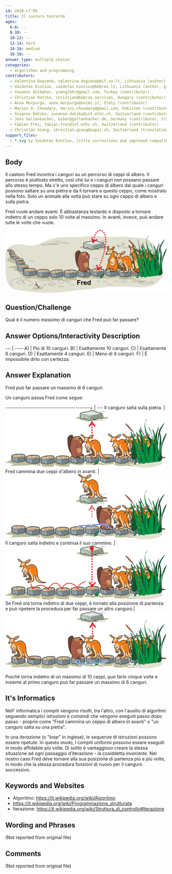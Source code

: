 ```yaml
---
id: 2020-LT-05
title: Il castoro testardo
ages:
  6-8: --
  8-10: --
  10-12: --
  12-14: hard
  14-16: medium
  16-19: --
answer_type: multiple choice
categories:
  - algorithms and programming
contributors:
  - Valentina Dagienė, valentina.dagiene@mif.vu.lt, Lithuania (author)
  - Vaidotas Kinčius, vaidotas.kincius@bebras.lt, Lithuania (author, graphics)
  - Yasemin Gülbahar, ysmnglbhr@gmail.com, Turkey (contributor)
  - Christian Datzko, christian@bebras.services, Hungary (contributor)
  - Anna Morpurgo, anna.morpurgo@unimi.it, Italy (contributor)
  - Marios O. Choudary, marios.choudary@gmail.com, Pakistan (contributor)
  - Susanne Datzko, susanne.datzko@inf.ethz.ch, Switzerland (contributor, graphics)
  - Jens Gallenbacher, biber@gallenbacher.de, Germany (contributor, translation from English into German)
  - Fabian Frei, fabian.frei@inf.ethz.ch, Switzerland (contributor)
  - Christian Giang, christian.giang@supsi.ch, Switzerland (translation from German into Italian)
support_files:
  - *.svg by Vaidotas Kinčius, little corrections and improved compatibility by Susanne Datzko
---
```



## Body

Il castoro Fred incontra i canguri su un percorso di ceppi di albero. Il percorso è piuttosto stretto, così che lui e i canguri non possano passare allo stesso tempo. Ma c'è uno specifico ceppo di albero dal quale i canguri possono saltare su una pietra e da lì tornare a questo ceppo, come mostrato nella foto. Solo un animale alla volta può stare su ogni ceppo di albero e sulla pietra.

Fred vuole andare avanti. È abbastanza testardo e disposto a tornare indietro di un ceppo solo 10 volte al massimo. In avanti, invece, può andare tutte le volte che vuole.

![](graphics/2020-LT-05_taskbody-compatible.svg "Fred et les kangourous (550px)")


## Question/Challenge

Qual è il numero massimo di canguri che Fred può far passare?


## Answer Options/Interactivity Description

--: | ----
 A) | Più di 10 canguri.
 B) | Esattamente 10 canguri.
 C) | Esattamente 6 canguri.
 D) | Esattamente 4 canguri.
 E) | Meno di 4 canguri.
 F) | È impossibile dirlo con certezza.


## Answer Explanation

Fred può far passare un massimo di 6 canguri.

Un canguro passa Fred come segue:

-----------------------------------------+ | ---
Il canguro salta sulla pietra.             | ![step1]
Fred cammina due ceppi d'albero in avanti. | ![step2]
Il canguro salta indietro e continua il suo cammino. | ![step3]
Se Fred ora torna indietro di due ceppi, è tornato alla posizione di partenza e può ripetere la procedura per far passare un altro canguro.| ![step4]

[step1]: graphics/2020-LT-05_explanation1-compatible.svg "Explication étape 1 (350px)"
[step2]: graphics/2020-LT-05_explanation2-compatible.svg "Explication étape 2 (350px)"
[step3]: graphics/2020-LT-05_explanation3-compatible.svg "Explication étape 3 (350px)"
[step4]: graphics/2020-LT-05_explanation4-compatible.svg "Explication étape 4 (350px)"

Poiché torna indietro di un massimo di 10 ceppi, può farlo cinque volte e insieme al primo canguro può far passare un massimo di 6 canguri.


## It's Informatics

Nell' informatica i compiti vengono risolti, tra l'altro, con l'ausilio di algoritmi: seguendo semplici _istruzioni_ e _comandi_ che vengono eseguiti passo dopo passo - proprio come "Fred cammina un ceppo di albero in avanti" o "un canguro salta su una pietra".

In una _iterazione_ (o "_loop_" in inglese), le sequenze di istruzioni possono essere ripetute. In questo modo, i compiti uniformi possono essere eseguiti in modo affidabile più volte. Di solito è vantaggioso creare la stessa situazione ad ogni passaggio d’iterazione - la cosiddetta _invariante_. Nel nostro caso Fred deve tornare alla sua posizione di partenza più e più volte, in modo che la stessa procedura funzioni di nuovo per il canguro successivo.


## Keywords and Websites

 - Algoritmo: https://it.wikipedia.org/wiki/Algoritmo 
 - https://it.wikipedia.org/wiki/Programmazione_strutturata 
 - Iterazione: https://it.wikipedia.org/wiki/Struttura_di_controllo#Iterazione


## Wording and Phrases

(Not reported from original file)


## Comments

(Not reported from original file)
